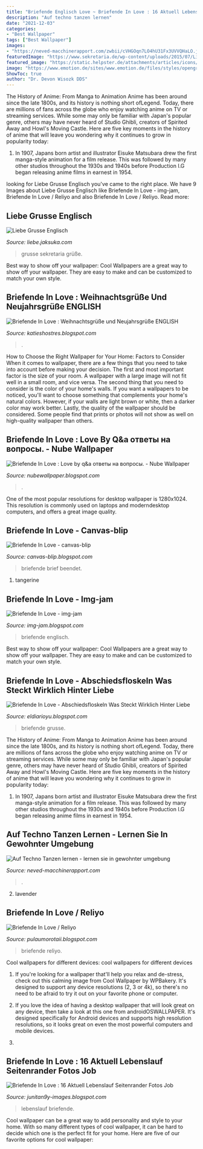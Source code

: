 ```yaml
---
title: "Briefende Englisch Love ~ Briefende In Love : 16 Aktuell Lebenslauf Seitenrander Fotos Job"
description: "Auf techno tanzen lernen"
date: "2021-12-03"
categories:
- "Best Wallpaper"
tags: ["Best Wallpaper"]
images:
- "https://neved-macchinerapport.com/zwbii/cVHGOqn7LO4hU31Fx3UVVQHaLO.jpg"
featuredImage: "https://www.sekretaria.de/wp-content/uploads/2015/07/Liebe_Grüße_GrußformelFotolia_115430021_Subscription_XXL_strichfiguren.de_web.jpg"
featured_image: "https://static.helpster.de/attachments/articles/icons/18139/featured/iStock_000003732990XSmall_brief.jpg"
image: "https://www.emotion.de/sites/www.emotion.de/files/styles/opengraph/public/2016/brief-schreiben-aktion-wwds.jpg?itok=0KrwO3AM"
ShowToc: true
author: "Dr. Devon Wisozk DDS"
---
```



The History of Anime: From Manga to Animation
Anime has been around since the late 1800s, and its history is nothing short ofLegend. Today, there are millions of fans across the globe who enjoy watching anime on TV or streaming services. While some may only be familiar with Japan's popular genre, others may have never heard of Studio Ghibli, creators of Spirited Away and Howl's Moving Castle. Here are five key moments in the history of anime that will leave you wondering why it continues to grow in popularity today:
1) In 1907, Japans born artist and illustrator Eisuke Matsubara drew the first manga-style animation for a film release. This was followed by many other studios throughout the 1930s and 1940s before Production I.G began releasing anime films in earnest in 1954.

	

		
looking for Liebe Grusse Englisch you've came to the right place. We have 9 Images about Liebe Grusse Englisch like Briefende In Love - img-jam, Briefende In Love / Reliyo and also Briefende In Love / Reliyo. Read more:
		
    
## Liebe Grusse Englisch

<img loading=lazy src="https://www.sekretaria.de/wp-content/uploads/2015/07/Liebe_Grüße_GrußformelFotolia_115430021_Subscription_XXL_strichfiguren.de_web.jpg" onerror="this.onerror=null;this.src='https://tse2.mm.bing.net/th?id=OIP.xzDCzgRrroQbh68_WCDCrgHaE7&amp;pid=15.1';" alt="Liebe Grusse Englisch">

_Source: liebe.jaksuka.com_

>grusse sekretaria grüße. 

	

Best way to show off your wallpaper:
Cool Wallpapers are a great way to show off your wallpaper. They are easy to make and can be customized to match your own style.

    
## Briefende In Love : Weihnachtsgrüße Und Neujahrsgrüße ENGLISH

<img loading=lazy src="https://lh5.googleusercontent.com/proxy/-3tcx3QSM5ABX-8RoJxvStrLKyldjOBc6kwYelXkQ6-0265sijAI9skY7Z5bHYy06IW_Y56KoR7MpzatO5JITBihONTQn3ArFLhsfnH_LTNUMQ0zJT4P77_DbvX2pb_ij7cb2jQV--H2iWqR8N1tmYLVLvR0jmxCC_cZP24kmBlpPI8nyg=w1200-h630-p-k-no-nu" onerror="this.onerror=null;this.src='https://tse4.mm.bing.net/th?id=OIP.MOKHB4dLg4-5yrUZWiPUyAHaHj&amp;pid=15.1';" alt="Briefende In Love : Weihnachtsgrüße und Neujahrsgrüße ENGLISH">

_Source: katieshostres.blogspot.com_

>. 

	

How to Choose the Right Wallpaper for Your Home: Factors to Consider
When it comes to wallpaper, there are a few things that you need to take into account before making your decision. The first and most important factor is the size of your room. A wallpaper with a large image will not fit well in a small room, and vice versa. 
The second thing that you need to consider is the color of your home's walls. If you want a wallpapers to be noticed, you'll want to choose something that complements your home's natural colors. However, if your walls are light brown or white, then a darker color may work better. 
Lastly, the quality of the wallpaper should be considered. Some people find that prints or photos will not show as well on high-quality wallpaper than others.

    
## Briefende In Love : Love By Q&amp;a ответы на вопросы. - Nube Wallpaper

<img loading=lazy src="https://www.emotion.de/sites/www.emotion.de/files/styles/opengraph/public/2016/brief-schreiben-aktion-wwds.jpg?itok=0KrwO3AM" onerror="this.onerror=null;this.src='https://tse1.mm.bing.net/th?id=OIP.LczuyGd4McxeJCsqsg_COwHaD4&amp;pid=15.1';" alt="Briefende In Love : Love by q&amp;a ответы на вопросы. - Nube Wallpaper">

_Source: nubewallpaper.blogspot.com_

>. 

	

One of the most popular resolutions for desktop wallpaper is 1280x1024. This resolution is commonly used on laptops and moderndesktop computers, and offers a great image quality.

    
## Briefende In Love - Canvas-blip

<img loading=lazy src="https://static.helpster.de/attachments/articles/icons/18139/featured/iStock_000003732990XSmall_brief.jpg" onerror="this.onerror=null;this.src='https://tse1.mm.bing.net/th?id=OIP.JpOWdH0F472Xd2Yr29qBlgAAAA&amp;pid=15.1';" alt="Briefende In Love - canvas-blip">

_Source: canvas-blip.blogspot.com_

>briefende brief beendet. 

	

1. tangerine 

    
## Briefende In Love - Img-jam

<img loading=lazy src="https://www.br.de/grips/faecher/grips-englisch/03-grips-englisch-nachlesen100~_v-img__16__9__l_-1dc0e8f74459dd04c91a0d45af4972b9069f1135.jpg?version=370fc" onerror="this.onerror=null;this.src='https://tse4.mm.bing.net/th?id=OIP.OSaEdkLIXLyWXoLdi4rCIgHaEK&amp;pid=15.1';" alt="Briefende In Love - img-jam">

_Source: img-jam.blogspot.com_

>briefende englisch. 

	

Best way to show off your wallpaper:
Cool Wallpapers are a great way to show off your wallpaper. They are easy to make and can be customized to match your own style.

    
## Briefende In Love - Abschiedsfloskeln Was Steckt Wirklich Hinter Liebe

<img loading=lazy src="https://lh6.googleusercontent.com/proxy/l_gQCfUXGlCQEn3KGcMVXC1NJ0PNn49DW8LKkOapg_q4rgcFzjLnxZ2bhsPNL2KO3XyjYp6L4azH1nMyQT6ITg=w1200-h630-p-k-no-nu" onerror="this.onerror=null;this.src='https://tse2.mm.bing.net/th?id=OIP.dPvO2SZQVZPF9MRS_54pzwHaEo&amp;pid=15.1';" alt="Briefende In Love - Abschiedsfloskeln Was Steckt Wirklich Hinter Liebe">

_Source: eldiarioyu.blogspot.com_

>briefende grusse. 

	

The History of Anime: From Manga to Animation
Anime has been around since the late 1800s, and its history is nothing short ofLegend. Today, there are millions of fans across the globe who enjoy watching anime on TV or streaming services. While some may only be familiar with Japan's popular genre, others may have never heard of Studio Ghibli, creators of Spirited Away and Howl's Moving Castle. Here are five key moments in the history of anime that will leave you wondering why it continues to grow in popularity today:
1) In 1907, Japans born artist and illustrator Eisuke Matsubara drew the first manga-style animation for a film release. This was followed by many other studios throughout the 1930s and 1940s before Production I.G began releasing anime films in earnest in 1954.

    
## Auf Techno Tanzen Lernen - Lernen Sie In Gewohnter Umgebung

<img loading=lazy src="https://neved-macchinerapport.com/zwbii/cVHGOqn7LO4hU31Fx3UVVQHaLO.jpg" onerror="this.onerror=null;this.src='https://tse2.mm.bing.net/th?id=OIP.Y2ocrYM1jDLx-jNxqS5Q-wAAAA&amp;pid=15.1';" alt="Auf Techno Tanzen lernen - lernen sie in gewohnter umgebung">

_Source: neved-macchinerapport.com_

>. 

	

2. lavender 

    
## Briefende In Love / Reliyo

<img loading=lazy src="https://www.nachhilfe-team.net/lernen-leicht-gemacht/wp-content/uploads/2021/04/Koeln-6-208x300.png" onerror="this.onerror=null;this.src='https://tse4.mm.bing.net/th?id=OIP.0aRAY3eUL7BivaaeaLV_vgAAAA&amp;pid=15.1';" alt="Briefende In Love / Reliyo">

_Source: pulaumorotaii.blogspot.com_

>briefende reliyo. 

	

Cool wallpapers for different devices:
cool wallpapers for different devices 

1. If you're looking for a wallpaper that'll help you relax and de-stress, check out this calming image from Cool Wallpaper by WPBakery. It's designed to support any device resolutions (2, 3 or 4k), so there's no need to be afraid to try it out on your favorite phone or computer.

2. If you love the idea of having a desktop wallpaper that will look great on any device, then take a look at this one from androidOSWALLPAPER. It's designed specifically for Android devices and supports high resolution resolutions, so it looks great on even the most powerful computers and mobile devices.

3.

    
## Briefende In Love : 16 Aktuell Lebenslauf Seitenrander Fotos Job

<img loading=lazy src="https://i.pinimg.com/736x/a6/c4/66/a6c4668496fa706fb634a3b35fe38183.jpg" onerror="this.onerror=null;this.src='https://tse2.mm.bing.net/th?id=OIP.rJsKbEyyv9XnP7PezuuhGwHaFQ&amp;pid=15.1';" alt="Briefende In Love : 16 Aktuell Lebenslauf Seitenrander Fotos Job">

_Source: junitan9y-images.blogspot.com_

>lebenslauf briefende. 

	

Cool wallpaper can be a great way to add personality and style to your home. With so many different types of cool wallpaper, it can be hard to decide which one is the perfect fit for your home. Here are five of our favorite options for cool wallpaper: 

